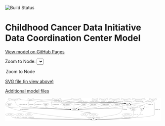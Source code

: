 <link rel='stylesheet' href="assets/style.css">
<link rel='stylesheet' href="https://unpkg.com/leaflet@1.5.1/dist/leaflet.css" integrity="sha512-xwE/Az9zrjBIphAcBb3F6JVqxf46+CDLwfLMHloNu6KEQCAWi6HcDUbeOfBIptF7tcCzusKFjFw2yuvEpDL9wQ==" crossorigin="">
<script type="text/javascript" src="https://code.jquery.com/jquery-3.2.1.min.js"></script>
<script type="text/javascript"  src="https://unpkg.com/leaflet@1.5.1/dist/leaflet.js"></script>
<script type="text/javascript" src="assets/actions.js"></script>

![Build Status](https://github.com/CBIIT/ccdi-dcc-model/actions/workflows/model-test-and-deploy.yml/badge.svg)

# Childhood Cancer Data Initiative Data Coordination Center Model

[View model on GitHub Pages](https://cbiit.github.io/ccdi-dcc-model/)



Zoom to Node: <select id="node_select">
  <option value="">Zoom to Node</option>
</select>
<div id="model"></div>

<p>
<a href="./model-desc/ccdi-dcc-model.svg">SVG file (in view above)</a>
<p>
<a href="./model-desc">Additional model files</a>
<div id='graph' style='display:off;'>
<svg width="2635pt" height="392pt"
 viewBox="0.00 0.00 2635.34 392.00" xmlns="http://www.w3.org/2000/svg" xmlns:xlink="http://www.w3.org/1999/xlink">
<g id="graph0" class="graph" transform="scale(1 1) rotate(0) translate(4 388)">
<title>Perl</title>
<polygon fill="#ffffff" stroke="transparent" points="-4,4 -4,-388 2631.3431,-388 2631.3431,4 -4,4"/>
<!-- participant -->
<g id="node1" class="node">
<title>participant</title>
<ellipse fill="none" stroke="#000000" cx="1168.3431" cy="-192" rx="62.2891" ry="18"/>
<text text-anchor="middle" x="1168.3431" y="-188.3" font-family="Times,serif" font-size="14.00" fill="#000000">participant</text>
</g>
<!-- consent_group -->
<g id="node22" class="node">
<title>consent_group</title>
<ellipse fill="none" stroke="#000000" cx="1493.3431" cy="-105" rx="79.0865" ry="18"/>
<text text-anchor="middle" x="1493.3431" y="-101.3" font-family="Times,serif" font-size="14.00" fill="#000000">consent_group</text>
</g>
<!-- participant&#45;&gt;consent_group -->
<g id="edge22" class="edge">
<title>participant&#45;&gt;consent_group</title>
<path fill="none" stroke="#000000" d="M1214.2184,-179.7195C1271.1866,-164.4696 1368.5726,-138.4001 1431.9365,-121.4381"/>
<polygon fill="#000000" stroke="#000000" points="1433.0477,-124.764 1441.8025,-118.797 1431.2375,-118.002 1433.0477,-124.764"/>
<text text-anchor="middle" x="1399.8431" y="-144.8" font-family="Times,serif" font-size="14.00" fill="#000000">of_participant</text>
</g>
<!-- exposure -->
<g id="node2" class="node">
<title>exposure</title>
<ellipse fill="none" stroke="#000000" cx="685.3431" cy="-279" rx="53.0913" ry="18"/>
<text text-anchor="middle" x="685.3431" y="-275.3" font-family="Times,serif" font-size="14.00" fill="#000000">exposure</text>
</g>
<!-- exposure&#45;&gt;participant -->
<g id="edge33" class="edge">
<title>exposure&#45;&gt;participant</title>
<path fill="none" stroke="#000000" d="M677.3346,-260.7509C673.9296,-249.8944 672.3505,-236.604 680.3431,-228 694.2723,-213.0055 963.8168,-200.1841 1096.2031,-194.7623"/>
<polygon fill="#000000" stroke="#000000" points="1096.414,-198.2567 1106.2637,-194.3537 1096.1299,-191.2625 1096.414,-198.2567"/>
<text text-anchor="middle" x="723.8431" y="-231.8" font-family="Times,serif" font-size="14.00" fill="#000000">of_exposure</text>
</g>
<!-- study_funding -->
<g id="node3" class="node">
<title>study_funding</title>
<ellipse fill="none" stroke="#000000" cx="77.3431" cy="-105" rx="77.1866" ry="18"/>
<text text-anchor="middle" x="77.3431" y="-101.3" font-family="Times,serif" font-size="14.00" fill="#000000">study_funding</text>
</g>
<!-- study -->
<g id="node10" class="node">
<title>study</title>
<ellipse fill="none" stroke="#000000" cx="1493.3431" cy="-18" rx="36.2938" ry="18"/>
<text text-anchor="middle" x="1493.3431" y="-14.3" font-family="Times,serif" font-size="14.00" fill="#000000">study</text>
</g>
<!-- study_funding&#45;&gt;study -->
<g id="edge20" class="edge">
<title>study_funding&#45;&gt;study</title>
<path fill="none" stroke="#000000" d="M88.5911,-87.1072C97.0924,-75.349 109.9179,-60.907 125.3431,-54 186.8401,-26.4633 1213.8852,-19.4593 1446.6794,-18.2225"/>
<polygon fill="#000000" stroke="#000000" points="1446.8623,-21.7216 1456.8439,-18.1695 1446.8257,-14.7217 1446.8623,-21.7216"/>
<text text-anchor="middle" x="187.3431" y="-57.8" font-family="Times,serif" font-size="14.00" fill="#000000">of_study_funding</text>
</g>
<!-- family_relationship -->
<g id="node4" class="node">
<title>family_relationship</title>
<ellipse fill="none" stroke="#000000" cx="1032.3431" cy="-279" rx="100.1823" ry="18"/>
<text text-anchor="middle" x="1032.3431" y="-275.3" font-family="Times,serif" font-size="14.00" fill="#000000">family_relationship</text>
</g>
<!-- family_relationship&#45;&gt;participant -->
<g id="edge18" class="edge">
<title>family_relationship&#45;&gt;participant</title>
<path fill="none" stroke="#000000" d="M1006.9489,-261.4112C995.6149,-251.4135 986.5773,-238.7777 995.3431,-228 1008.4252,-211.9154 1055.9198,-202.78 1097.8415,-197.7396"/>
<polygon fill="#000000" stroke="#000000" points="1098.2567,-201.215 1107.7959,-196.6048 1097.4638,-194.26 1098.2567,-201.215"/>
<text text-anchor="middle" x="1074.8431" y="-231.8" font-family="Times,serif" font-size="14.00" fill="#000000">of_family_relationship</text>
</g>
<!-- study_admin -->
<g id="node5" class="node">
<title>study_admin</title>
<ellipse fill="none" stroke="#000000" cx="243.3431" cy="-105" rx="70.3881" ry="18"/>
<text text-anchor="middle" x="243.3431" y="-101.3" font-family="Times,serif" font-size="14.00" fill="#000000">study_admin</text>
</g>
<!-- study_admin&#45;&gt;study -->
<g id="edge40" class="edge">
<title>study_admin&#45;&gt;study</title>
<path fill="none" stroke="#000000" d="M246.1611,-86.7431C248.9622,-75.2993 254.4931,-61.3661 265.3431,-54 290.2194,-37.1115 1224.5548,-22.0364 1446.4286,-18.6898"/>
<polygon fill="#000000" stroke="#000000" points="1446.8029,-22.1846 1456.7492,-18.5348 1446.6978,-15.1854 1446.8029,-22.1846"/>
<text text-anchor="middle" x="321.8431" y="-57.8" font-family="Times,serif" font-size="14.00" fill="#000000">of_study_admin</text>
</g>
<!-- publication -->
<g id="node6" class="node">
<title>publication</title>
<ellipse fill="none" stroke="#000000" cx="394.3431" cy="-105" rx="63.0888" ry="18"/>
<text text-anchor="middle" x="394.3431" y="-101.3" font-family="Times,serif" font-size="14.00" fill="#000000">publication</text>
</g>
<!-- publication&#45;&gt;study -->
<g id="edge31" class="edge">
<title>publication&#45;&gt;study</title>
<path fill="none" stroke="#000000" d="M385.414,-87.1544C381.3222,-76.1748 379.0138,-62.6048 387.3431,-54 406.0481,-34.6763 1238.6572,-21.6084 1446.6427,-18.6418"/>
<polygon fill="#000000" stroke="#000000" points="1446.968,-22.1376 1456.9174,-18.4962 1446.8688,-15.1383 1446.968,-22.1376"/>
<text text-anchor="middle" x="438.3431" y="-57.8" font-family="Times,serif" font-size="14.00" fill="#000000">of_publication</text>
</g>
<!-- diagnosis -->
<g id="node7" class="node">
<title>diagnosis</title>
<ellipse fill="none" stroke="#000000" cx="429.3431" cy="-366" rx="54.6905" ry="18"/>
<text text-anchor="middle" x="429.3431" y="-362.3" font-family="Times,serif" font-size="14.00" fill="#000000">diagnosis</text>
</g>
<!-- diagnosis&#45;&gt;participant -->
<g id="edge11" class="edge">
<title>diagnosis&#45;&gt;participant</title>
<path fill="none" stroke="#000000" d="M413.9743,-348.7087C396.0906,-326.4207 371.5109,-287.4012 392.3431,-261 435.4614,-206.3552 911.0193,-194.9763 1095.6569,-192.6152"/>
<polygon fill="#000000" stroke="#000000" points="1095.8558,-196.1131 1105.8121,-192.4907 1095.7699,-189.1137 1095.8558,-196.1131"/>
<text text-anchor="middle" x="436.8431" y="-275.3" font-family="Times,serif" font-size="14.00" fill="#000000">of_diagnosis</text>
</g>
<!-- sample -->
<g id="node12" class="node">
<title>sample</title>
<ellipse fill="none" stroke="#000000" cx="2067.3431" cy="-279" rx="44.393" ry="18"/>
<text text-anchor="middle" x="2067.3431" y="-275.3" font-family="Times,serif" font-size="14.00" fill="#000000">sample</text>
</g>
<!-- diagnosis&#45;&gt;sample -->
<g id="edge10" class="edge">
<title>diagnosis&#45;&gt;sample</title>
<path fill="none" stroke="#000000" d="M483.4113,-363.0474C617.5666,-355.6433 956.632,-336.4207 980.3431,-330 994.7321,-326.1037 995.8673,-318.56 1010.3431,-315 1114.589,-289.3634 1869.6046,-308.4601 1976.3431,-297 1990.2517,-295.5067 2005.198,-292.9546 2018.8767,-290.234"/>
<polygon fill="#000000" stroke="#000000" points="2019.9648,-293.5834 2029.0517,-288.1355 2018.5508,-286.7276 2019.9648,-293.5834"/>
<text text-anchor="middle" x="1054.8431" y="-318.8" font-family="Times,serif" font-size="14.00" fill="#000000">of_diagnosis</text>
</g>
<!-- radiology_file -->
<g id="node8" class="node">
<title>radiology_file</title>
<ellipse fill="none" stroke="#000000" cx="1894.3431" cy="-279" rx="73.387" ry="18"/>
<text text-anchor="middle" x="1894.3431" y="-275.3" font-family="Times,serif" font-size="14.00" fill="#000000">radiology_file</text>
</g>
<!-- radiology_file&#45;&gt;participant -->
<g id="edge17" class="edge">
<title>radiology_file&#45;&gt;participant</title>
<path fill="none" stroke="#000000" d="M1838.6697,-267.0948C1815.9942,-261.2607 1789.8709,-253.2517 1767.3431,-243 1756.2352,-237.9451 1755.927,-231.8408 1744.3431,-228 1697.7026,-212.5355 1384.325,-199.6327 1240.3859,-194.4461"/>
<polygon fill="#000000" stroke="#000000" points="1240.4399,-190.9459 1230.3211,-194.0861 1240.1896,-197.9414 1240.4399,-190.9459"/>
<text text-anchor="middle" x="1826.3431" y="-231.8" font-family="Times,serif" font-size="14.00" fill="#000000">of_radiology_file</text>
</g>
<!-- survival -->
<g id="node9" class="node">
<title>survival</title>
<ellipse fill="none" stroke="#000000" cx="66.3431" cy="-279" rx="48.1917" ry="18"/>
<text text-anchor="middle" x="66.3431" y="-275.3" font-family="Times,serif" font-size="14.00" fill="#000000">survival</text>
</g>
<!-- survival&#45;&gt;participant -->
<g id="edge5" class="edge">
<title>survival&#45;&gt;participant</title>
<path fill="none" stroke="#000000" d="M58.8441,-261.1178C55.5498,-250.1236 54.0659,-236.5511 62.3431,-228 71.353,-218.6921 850.917,-199.4993 1095.6744,-193.6977"/>
<polygon fill="#000000" stroke="#000000" points="1095.9719,-197.1917 1105.8863,-193.456 1095.8063,-190.1937 1095.9719,-197.1917"/>
<text text-anchor="middle" x="101.8431" y="-231.8" font-family="Times,serif" font-size="14.00" fill="#000000">of_survival</text>
</g>
<!-- clinical_measure_file -->
<g id="node11" class="node">
<title>clinical_measure_file</title>
<ellipse fill="none" stroke="#000000" cx="150.3431" cy="-366" rx="108.5808" ry="18"/>
<text text-anchor="middle" x="150.3431" y="-362.3" font-family="Times,serif" font-size="14.00" fill="#000000">clinical_measure_file</text>
</g>
<!-- clinical_measure_file&#45;&gt;participant -->
<g id="edge38" class="edge">
<title>clinical_measure_file&#45;&gt;participant</title>
<path fill="none" stroke="#000000" d="M155.165,-347.7874C162.5503,-323.7285 179.0934,-281.9594 209.3431,-261 288.446,-206.1914 327.5948,-237.669 423.3431,-228 669.1361,-203.1789 962.3356,-195.3594 1095.777,-192.9862"/>
<polygon fill="#000000" stroke="#000000" points="1095.9394,-196.484 1105.8774,-192.8116 1095.8183,-189.485 1095.9394,-196.484"/>
<text text-anchor="middle" x="295.3431" y="-275.3" font-family="Times,serif" font-size="14.00" fill="#000000">of_clinical_measure_file</text>
</g>
<!-- clinical_measure_file&#45;&gt;study -->
<g id="edge39" class="edge">
<title>clinical_measure_file&#45;&gt;study</title>
<path fill="none" stroke="#000000" d="M86.8045,-351.3788C57.9194,-341.2169 26.4388,-324.3989 9.3431,-297 -9.9104,-266.1428 19.7609,-241.9676 53.3431,-228 315.9921,-118.7584 1230.7858,-39.2128 1447.1953,-21.6468"/>
<polygon fill="#000000" stroke="#000000" points="1447.5743,-25.1277 1457.26,-20.8337 1447.0106,-18.1504 1447.5743,-25.1277"/>
<text text-anchor="middle" x="320.3431" y="-188.3" font-family="Times,serif" font-size="14.00" fill="#000000">of_clinical_measure_file</text>
</g>
<!-- clinical_measure_file&#45;&gt;sample -->
<g id="edge37" class="edge">
<title>clinical_measure_file&#45;&gt;sample</title>
<path fill="none" stroke="#000000" d="M246.9205,-357.7387C283.9512,-354.6171 326.6036,-351.0776 365.3431,-348 560.3902,-332.5046 608.8813,-323.8396 804.3431,-315 1064.5523,-303.2322 1717.3113,-324.3824 1976.3431,-297 1990.2541,-295.5295 2005.2012,-292.9847 2018.8799,-290.2638"/>
<polygon fill="#000000" stroke="#000000" points="2019.9686,-293.613 2029.0547,-288.1638 2018.5536,-286.7575 2019.9686,-293.613"/>
<text text-anchor="middle" x="890.3431" y="-318.8" font-family="Times,serif" font-size="14.00" fill="#000000">of_clinical_measure_file</text>
</g>
<!-- sample&#45;&gt;participant -->
<g id="edge2" class="edge">
<title>sample&#45;&gt;participant</title>
<path fill="none" stroke="#000000" d="M2033.6376,-267.1075C1997.4829,-254.9322 1938.1329,-236.6107 1885.3431,-228 1762.8692,-208.0228 1397.1124,-197.3424 1240.6463,-193.5829"/>
<polygon fill="#000000" stroke="#000000" points="1240.728,-190.084 1230.6477,-193.3453 1240.5616,-197.082 1240.728,-190.084"/>
<text text-anchor="middle" x="1986.8431" y="-231.8" font-family="Times,serif" font-size="14.00" fill="#000000">of_sample</text>
</g>
<!-- pdx -->
<g id="node16" class="node">
<title>pdx</title>
<ellipse fill="none" stroke="#000000" cx="2309.3431" cy="-192" rx="27.8951" ry="18"/>
<text text-anchor="middle" x="2309.3431" y="-188.3" font-family="Times,serif" font-size="14.00" fill="#000000">pdx</text>
</g>
<!-- sample&#45;&gt;pdx -->
<g id="edge1" class="edge">
<title>sample&#45;&gt;pdx</title>
<path fill="none" stroke="#000000" d="M2111.2873,-276.7209C2188.5844,-272.2592 2342.2658,-261.1888 2358.3431,-243 2368.9781,-230.9683 2355.9589,-217.9197 2340.6781,-208.0331"/>
<polygon fill="#000000" stroke="#000000" points="2342.4697,-205.0265 2332.092,-202.8925 2338.8739,-211.0323 2342.4697,-205.0265"/>
<text text-anchor="middle" x="2397.8431" y="-231.8" font-family="Times,serif" font-size="14.00" fill="#000000">of_sample</text>
</g>
<!-- cell_line -->
<g id="node24" class="node">
<title>cell_line</title>
<ellipse fill="none" stroke="#000000" cx="2163.3431" cy="-192" rx="49.2915" ry="18"/>
<text text-anchor="middle" x="2163.3431" y="-188.3" font-family="Times,serif" font-size="14.00" fill="#000000">cell_line</text>
</g>
<!-- sample&#45;&gt;cell_line -->
<g id="edge3" class="edge">
<title>sample&#45;&gt;cell_line</title>
<path fill="none" stroke="#000000" d="M2063.0104,-260.9358C2061.5552,-250.4138 2061.7094,-237.4093 2068.3431,-228 2074.1075,-219.8239 2093.4166,-211.8251 2113.1349,-205.4518"/>
<polygon fill="#000000" stroke="#000000" points="2114.2741,-208.763 2122.7901,-202.46 2112.2022,-202.0767 2114.2741,-208.763"/>
<text text-anchor="middle" x="2104.8431" y="-231.8" font-family="Times,serif" font-size="14.00" fill="#000000">of_sample</text>
</g>
<!-- laboratory_test -->
<g id="node13" class="node">
<title>laboratory_test</title>
<ellipse fill="none" stroke="#000000" cx="867.3431" cy="-366" rx="81.7856" ry="18"/>
<text text-anchor="middle" x="867.3431" y="-362.3" font-family="Times,serif" font-size="14.00" fill="#000000">laboratory_test</text>
</g>
<!-- laboratory_test&#45;&gt;participant -->
<g id="edge30" class="edge">
<title>laboratory_test&#45;&gt;participant</title>
<path fill="none" stroke="#000000" d="M786.6301,-362.8445C687.817,-357.0888 529.0392,-341.0641 492.3431,-297 482.1042,-284.7052 482.1063,-273.2966 492.3431,-261 530.4635,-215.2095 929.3944,-198.72 1095.9354,-193.802"/>
<polygon fill="#000000" stroke="#000000" points="1096.1906,-197.2962 1106.085,-193.5082 1095.9879,-190.2991 1096.1906,-197.2962"/>
<text text-anchor="middle" x="557.8431" y="-275.3" font-family="Times,serif" font-size="14.00" fill="#000000">of_laboratory_test</text>
</g>
<!-- laboratory_test&#45;&gt;sample -->
<g id="edge29" class="edge">
<title>laboratory_test&#45;&gt;sample</title>
<path fill="none" stroke="#000000" d="M933.2495,-355.2671C1017.7206,-341.6839 1159.5567,-319.5062 1212.3431,-315 1550.7621,-286.1105 1638.7245,-334.0899 1976.3431,-297 1990.2479,-295.4725 2005.1931,-292.9093 2018.8719,-290.1892"/>
<polygon fill="#000000" stroke="#000000" points="2019.959,-293.5388 2029.0471,-288.093 2018.5465,-286.6828 2019.959,-293.5388"/>
<text text-anchor="middle" x="1277.8431" y="-318.8" font-family="Times,serif" font-size="14.00" fill="#000000">of_laboratory_test</text>
</g>
<!-- study_arm -->
<g id="node14" class="node">
<title>study_arm</title>
<ellipse fill="none" stroke="#000000" cx="1336.3431" cy="-105" rx="59.5901" ry="18"/>
<text text-anchor="middle" x="1336.3431" y="-101.3" font-family="Times,serif" font-size="14.00" fill="#000000">study_arm</text>
</g>
<!-- study_arm&#45;&gt;study -->
<g id="edge32" class="edge">
<title>study_arm&#45;&gt;study</title>
<path fill="none" stroke="#000000" d="M1352.0819,-87.4699C1362.5996,-76.6161 1377.2346,-63.0678 1392.3431,-54 1410.3376,-43.2002 1432.0708,-34.9307 1450.76,-29.0574"/>
<polygon fill="#000000" stroke="#000000" points="1451.9372,-32.3583 1460.5024,-26.1222 1449.9178,-25.6559 1451.9372,-32.3583"/>
<text text-anchor="middle" x="1440.8431" y="-57.8" font-family="Times,serif" font-size="14.00" fill="#000000">of_study_arm</text>
</g>
<!-- genetic_analysis -->
<g id="node15" class="node">
<title>genetic_analysis</title>
<ellipse fill="none" stroke="#000000" cx="1197.3431" cy="-366" rx="87.9851" ry="18"/>
<text text-anchor="middle" x="1197.3431" y="-362.3" font-family="Times,serif" font-size="14.00" fill="#000000">genetic_analysis</text>
</g>
<!-- genetic_analysis&#45;&gt;participant -->
<g id="edge34" class="edge">
<title>genetic_analysis&#45;&gt;participant</title>
<path fill="none" stroke="#000000" d="M1114.5994,-359.9985C996.8017,-351.2744 794.2288,-335.5284 788.3431,-330 777.5309,-319.844 784.4574,-311.7922 783.3431,-297 782.1413,-281.0452 773.0757,-273.2711 783.3431,-261 822.4176,-214.3 995.6914,-199.1682 1095.9613,-194.2934"/>
<polygon fill="#000000" stroke="#000000" points="1096.1984,-197.7863 1106.0254,-193.8266 1095.8739,-190.7938 1096.1984,-197.7863"/>
<text text-anchor="middle" x="853.3431" y="-275.3" font-family="Times,serif" font-size="14.00" fill="#000000">of_genetic_analysis</text>
</g>
<!-- genetic_analysis&#45;&gt;sample -->
<g id="edge35" class="edge">
<title>genetic_analysis&#45;&gt;sample</title>
<path fill="none" stroke="#000000" d="M1250.5373,-351.5744C1297.8618,-339.4341 1369.161,-322.836 1432.3431,-315 1672.414,-285.226 1736.0082,-324.561 1976.3431,-297 1990.2405,-295.4063 2005.1833,-292.8219 2018.8621,-290.1025"/>
<polygon fill="#000000" stroke="#000000" points="2019.9474,-293.4527 2029.0378,-288.0109 2018.5379,-286.5961 2019.9474,-293.4527"/>
<text text-anchor="middle" x="1502.3431" y="-318.8" font-family="Times,serif" font-size="14.00" fill="#000000">of_genetic_analysis</text>
</g>
<!-- pdx&#45;&gt;study -->
<g id="edge14" class="edge">
<title>pdx&#45;&gt;study</title>
<path fill="none" stroke="#000000" d="M2304.6808,-174.1805C2297.7176,-150.9504 2282.4289,-110.5202 2255.3431,-87 2221.5944,-57.6939 2204.2006,-62.6224 2160.3431,-54 2041.2454,-30.5853 1670.9422,-21.3922 1539.8872,-18.8186"/>
<polygon fill="#000000" stroke="#000000" points="1539.8415,-15.3171 1529.776,-18.6239 1539.7067,-22.3158 1539.8415,-15.3171"/>
<text text-anchor="middle" x="2306.3431" y="-101.3" font-family="Times,serif" font-size="14.00" fill="#000000">of_pdx</text>
</g>
<!-- pdx&#45;&gt;sample -->
<g id="edge15" class="edge">
<title>pdx&#45;&gt;sample</title>
<path fill="none" stroke="#000000" d="M2292.5334,-206.704C2278.4488,-218.2616 2257.3292,-233.8827 2236.3431,-243 2199.4397,-259.0325 2154.8154,-268.1473 2120.6905,-273.1921"/>
<polygon fill="#000000" stroke="#000000" points="2119.8728,-269.7726 2110.4572,-274.6303 2120.847,-276.7045 2119.8728,-269.7726"/>
<text text-anchor="middle" x="2285.3431" y="-231.8" font-family="Times,serif" font-size="14.00" fill="#000000">of_pdx</text>
</g>
<!-- generic_file -->
<g id="node17" class="node">
<title>generic_file</title>
<ellipse fill="none" stroke="#000000" cx="2496.3431" cy="-366" rx="65.7887" ry="18"/>
<text text-anchor="middle" x="2496.3431" y="-362.3" font-family="Times,serif" font-size="14.00" fill="#000000">generic_file</text>
</g>
<!-- generic_file&#45;&gt;participant -->
<g id="edge7" class="edge">
<title>generic_file&#45;&gt;participant</title>
<path fill="none" stroke="#000000" d="M2495.8499,-347.5767C2494.5694,-336.6546 2491.1216,-323.3565 2482.3431,-315 2455.6323,-289.5731 2436.4929,-308.1578 2401.3431,-297 2325.5814,-272.9505 2314.0022,-244.9497 2236.3431,-228 2187.8142,-217.4082 1472.8512,-199.339 1240.6141,-193.7195"/>
<polygon fill="#000000" stroke="#000000" points="1240.6621,-190.2197 1230.5805,-193.4772 1240.493,-197.2177 1240.6621,-190.2197"/>
<text text-anchor="middle" x="2454.3431" y="-275.3" font-family="Times,serif" font-size="14.00" fill="#000000">of_generic_file</text>
</g>
<!-- generic_file&#45;&gt;study -->
<g id="edge8" class="edge">
<title>generic_file&#45;&gt;study</title>
<path fill="none" stroke="#000000" d="M2504.6678,-348.1C2511.9403,-330.8051 2521.3431,-303.6732 2521.3431,-279 2521.3431,-279 2521.3431,-279 2521.3431,-105 2521.3431,-55.0708 1741.224,-26.1097 1540.159,-19.4745"/>
<polygon fill="#000000" stroke="#000000" points="1540.0394,-15.9688 1529.9302,-19.1398 1539.8104,-22.9651 1540.0394,-15.9688"/>
<text text-anchor="middle" x="2574.3431" y="-188.3" font-family="Times,serif" font-size="14.00" fill="#000000">of_generic_file</text>
</g>
<!-- generic_file&#45;&gt;sample -->
<g id="edge6" class="edge">
<title>generic_file&#45;&gt;sample</title>
<path fill="none" stroke="#000000" d="M2446.125,-354.3804C2424.1691,-348.4317 2398.4384,-340.2588 2376.3431,-330 2365.274,-324.8606 2364.8007,-319.2026 2353.3431,-315 2311.9204,-299.8063 2191.8759,-288.4638 2121.1679,-282.8754"/>
<polygon fill="#000000" stroke="#000000" points="2121.3502,-279.379 2111.1088,-282.0928 2120.8072,-286.358 2121.3502,-279.379"/>
<text text-anchor="middle" x="2429.3431" y="-318.8" font-family="Times,serif" font-size="14.00" fill="#000000">of_generic_file</text>
</g>
<!-- pathology_file -->
<g id="node18" class="node">
<title>pathology_file</title>
<ellipse fill="none" stroke="#000000" cx="1663.3431" cy="-366" rx="76.0865" ry="18"/>
<text text-anchor="middle" x="1663.3431" y="-362.3" font-family="Times,serif" font-size="14.00" fill="#000000">pathology_file</text>
</g>
<!-- pathology_file&#45;&gt;sample -->
<g id="edge26" class="edge">
<title>pathology_file&#45;&gt;sample</title>
<path fill="none" stroke="#000000" d="M1679.6831,-348.2343C1691.6341,-336.5344 1708.9189,-322.1098 1727.3431,-315 1785.9267,-292.3929 1947.5898,-308.386 2009.3431,-297 2014.145,-296.1146 2019.1077,-294.9605 2024.0159,-293.6638"/>
<polygon fill="#000000" stroke="#000000" points="2025.2825,-296.9426 2033.945,-290.8425 2023.3691,-290.2091 2025.2825,-296.9426"/>
<text text-anchor="middle" x="1788.3431" y="-318.8" font-family="Times,serif" font-size="14.00" fill="#000000">of_pathology_file</text>
</g>
<!-- study_personnel -->
<g id="node19" class="node">
<title>study_personnel</title>
<ellipse fill="none" stroke="#000000" cx="2060.3431" cy="-105" rx="87.1846" ry="18"/>
<text text-anchor="middle" x="2060.3431" y="-101.3" font-family="Times,serif" font-size="14.00" fill="#000000">study_personnel</text>
</g>
<!-- study_personnel&#45;&gt;study -->
<g id="edge21" class="edge">
<title>study_personnel&#45;&gt;study</title>
<path fill="none" stroke="#000000" d="M2033.2391,-87.6321C2013.5534,-75.9567 1985.8302,-61.3976 1959.3431,-54 1881.4082,-32.2336 1642.0681,-22.5321 1540.1173,-19.3078"/>
<polygon fill="#000000" stroke="#000000" points="1539.9262,-15.8003 1529.8228,-18.9896 1539.7099,-22.797 1539.9262,-15.8003"/>
<text text-anchor="middle" x="2065.8431" y="-57.8" font-family="Times,serif" font-size="14.00" fill="#000000">of_study_personnel</text>
</g>
<!-- cytogenomic_file -->
<g id="node20" class="node">
<title>cytogenomic_file</title>
<ellipse fill="none" stroke="#000000" cx="1847.3431" cy="-366" rx="89.8845" ry="18"/>
<text text-anchor="middle" x="1847.3431" y="-362.3" font-family="Times,serif" font-size="14.00" fill="#000000">cytogenomic_file</text>
</g>
<!-- cytogenomic_file&#45;&gt;sample -->
<g id="edge28" class="edge">
<title>cytogenomic_file&#45;&gt;sample</title>
<path fill="none" stroke="#000000" d="M1848.6138,-347.9406C1850.4014,-336.73 1854.5959,-322.9839 1864.3431,-315 1889.4619,-294.4253 1977.602,-303.8389 2009.3431,-297 2013.994,-295.9979 2018.8074,-294.7899 2023.5815,-293.4795"/>
<polygon fill="#000000" stroke="#000000" points="2024.6275,-296.8205 2033.2611,-290.6795 2022.6824,-290.0962 2024.6275,-296.8205"/>
<text text-anchor="middle" x="1935.8431" y="-318.8" font-family="Times,serif" font-size="14.00" fill="#000000">of_cytogenomic_file</text>
</g>
<!-- synonym -->
<g id="node21" class="node">
<title>synonym</title>
<ellipse fill="none" stroke="#000000" cx="1517.3431" cy="-366" rx="51.9908" ry="18"/>
<text text-anchor="middle" x="1517.3431" y="-362.3" font-family="Times,serif" font-size="14.00" fill="#000000">synonym</text>
</g>
<!-- synonym&#45;&gt;participant -->
<g id="edge23" class="edge">
<title>synonym&#45;&gt;participant</title>
<path fill="none" stroke="#000000" d="M1491.3018,-350.3867C1470.0425,-338.4716 1438.8052,-322.8156 1409.3431,-315 1384.3523,-308.3705 1195.6992,-315.2085 1177.3431,-297 1157.542,-277.3581 1158.1317,-243.8768 1161.8491,-220.0029"/>
<polygon fill="#000000" stroke="#000000" points="1165.3021,-220.5764 1163.6489,-210.1113 1158.4152,-219.3232 1165.3021,-220.5764"/>
<text text-anchor="middle" x="1219.8431" y="-275.3" font-family="Times,serif" font-size="14.00" fill="#000000">of_synonym</text>
</g>
<!-- synonym&#45;&gt;study -->
<g id="edge24" class="edge">
<title>synonym&#45;&gt;study</title>
<path fill="none" stroke="#000000" d="M1531.3243,-348.6493C1541.9934,-336.8201 1557.8073,-322.0664 1575.3431,-315 1616.7111,-298.3301 1944.0663,-327.7799 1976.3431,-297 1993.786,-280.3661 1980.2308,-267.077 1981.3431,-243 1989.6281,-63.661 1792.3111,-117.3868 1624.3431,-54 1595.7058,-43.193 1562.4388,-34.0916 1536.595,-27.7437"/>
<polygon fill="#000000" stroke="#000000" points="1537.2656,-24.3052 1526.7238,-25.3638 1535.6249,-31.1102 1537.2656,-24.3052"/>
<text text-anchor="middle" x="2021.8431" y="-188.3" font-family="Times,serif" font-size="14.00" fill="#000000">of_synonym</text>
</g>
<!-- synonym&#45;&gt;sample -->
<g id="edge25" class="edge">
<title>synonym&#45;&gt;sample</title>
<path fill="none" stroke="#000000" d="M1540.6774,-349.6188C1559.1739,-337.6172 1586.1761,-322.2137 1612.3431,-315 1697.4801,-291.5296 1922.3503,-312.212 2009.3431,-297 2014.153,-296.1589 2019.1208,-295.0331 2024.0319,-293.753"/>
<polygon fill="#000000" stroke="#000000" points="2025.2905,-297.0346 2033.9644,-290.9507 2023.3897,-290.2976 2025.2905,-297.0346"/>
<text text-anchor="middle" x="1654.8431" y="-318.8" font-family="Times,serif" font-size="14.00" fill="#000000">of_synonym</text>
</g>
<!-- consent_group&#45;&gt;study -->
<g id="edge19" class="edge">
<title>consent_group&#45;&gt;study</title>
<path fill="none" stroke="#000000" d="M1493.3431,-86.9735C1493.3431,-75.1918 1493.3431,-59.5607 1493.3431,-46.1581"/>
<polygon fill="#000000" stroke="#000000" points="1496.8432,-46.0033 1493.3431,-36.0034 1489.8432,-46.0034 1496.8432,-46.0033"/>
<text text-anchor="middle" x="1556.8431" y="-57.8" font-family="Times,serif" font-size="14.00" fill="#000000">of_consent_group</text>
</g>
<!-- treatment -->
<g id="node23" class="node">
<title>treatment</title>
<ellipse fill="none" stroke="#000000" cx="1329.3431" cy="-279" rx="57.6901" ry="18"/>
<text text-anchor="middle" x="1329.3431" y="-275.3" font-family="Times,serif" font-size="14.00" fill="#000000">treatment</text>
</g>
<!-- treatment&#45;&gt;participant -->
<g id="edge27" class="edge">
<title>treatment&#45;&gt;participant</title>
<path fill="none" stroke="#000000" d="M1300.1873,-263.245C1274.0217,-249.1058 1235.4352,-228.2547 1206.7598,-212.7593"/>
<polygon fill="#000000" stroke="#000000" points="1208.2878,-209.6067 1197.8262,-207.9318 1204.9599,-215.7651 1208.2878,-209.6067"/>
<text text-anchor="middle" x="1305.3431" y="-231.8" font-family="Times,serif" font-size="14.00" fill="#000000">of_treatment</text>
</g>
<!-- cell_line&#45;&gt;study -->
<g id="edge12" class="edge">
<title>cell_line&#45;&gt;study</title>
<path fill="none" stroke="#000000" d="M2167.1956,-173.7295C2172.6085,-142.3094 2177.9036,-79.01 2139.3431,-54 2114.2896,-37.7505 1685.0056,-23.6537 1540.4296,-19.3479"/>
<polygon fill="#000000" stroke="#000000" points="1540.2204,-15.8403 1530.1213,-19.0432 1540.0135,-22.8372 1540.2204,-15.8403"/>
<text text-anchor="middle" x="2210.8431" y="-101.3" font-family="Times,serif" font-size="14.00" fill="#000000">of_cell_line</text>
</g>
<!-- cell_line&#45;&gt;sample -->
<g id="edge13" class="edge">
<title>cell_line&#45;&gt;sample</title>
<path fill="none" stroke="#000000" d="M2158.8946,-210.3155C2155.5411,-220.9265 2150.0032,-233.9365 2141.3431,-243 2133.1751,-251.5486 2122.5547,-258.3323 2111.9211,-263.5988"/>
<polygon fill="#000000" stroke="#000000" points="2110.2749,-260.5029 2102.6343,-267.8427 2113.1844,-266.8696 2110.2749,-260.5029"/>
<text text-anchor="middle" x="2191.8431" y="-231.8" font-family="Times,serif" font-size="14.00" fill="#000000">of_cell_line</text>
</g>
<!-- medical_history -->
<g id="node25" class="node">
<title>medical_history</title>
<ellipse fill="none" stroke="#000000" cx="1490.3431" cy="-279" rx="85.2851" ry="18"/>
<text text-anchor="middle" x="1490.3431" y="-275.3" font-family="Times,serif" font-size="14.00" fill="#000000">medical_history</text>
</g>
<!-- medical_history&#45;&gt;participant -->
<g id="edge16" class="edge">
<title>medical_history&#45;&gt;participant</title>
<path fill="none" stroke="#000000" d="M1452.8168,-262.6964C1426.2739,-251.6672 1389.6292,-237.4432 1356.3431,-228 1316.454,-216.6836 1270.7897,-207.8465 1234.455,-201.7601"/>
<polygon fill="#000000" stroke="#000000" points="1234.9022,-198.2868 1224.4666,-200.1166 1233.7657,-205.1939 1234.9022,-198.2868"/>
<text text-anchor="middle" x="1468.3431" y="-231.8" font-family="Times,serif" font-size="14.00" fill="#000000">of_medical_history</text>
</g>
<!-- treatment_response -->
<g id="node26" class="node">
<title>treatment_response</title>
<ellipse fill="none" stroke="#000000" cx="1698.3431" cy="-279" rx="104.7816" ry="18"/>
<text text-anchor="middle" x="1698.3431" y="-275.3" font-family="Times,serif" font-size="14.00" fill="#000000">treatment_response</text>
</g>
<!-- treatment_response&#45;&gt;participant -->
<g id="edge4" class="edge">
<title>treatment_response&#45;&gt;participant</title>
<path fill="none" stroke="#000000" d="M1643.3707,-263.5687C1622.8416,-257.5286 1599.4076,-250.3025 1578.3431,-243 1561.1877,-237.0527 1557.996,-232.2492 1540.3431,-228 1485.0877,-214.6994 1331.2565,-202.7442 1239.6368,-196.5215"/>
<polygon fill="#000000" stroke="#000000" points="1239.8163,-193.0257 1229.6038,-195.846 1239.3461,-200.0099 1239.8163,-193.0257"/>
<text text-anchor="middle" x="1661.3431" y="-231.8" font-family="Times,serif" font-size="14.00" fill="#000000">of_treatment_response</text>
</g>
<!-- sequencing_file -->
<g id="node27" class="node">
<title>sequencing_file</title>
<ellipse fill="none" stroke="#000000" cx="2038.3431" cy="-366" rx="83.3857" ry="18"/>
<text text-anchor="middle" x="2038.3431" y="-362.3" font-family="Times,serif" font-size="14.00" fill="#000000">sequencing_file</text>
</g>
<!-- sequencing_file&#45;&gt;sample -->
<g id="edge36" class="edge">
<title>sequencing_file&#45;&gt;sample</title>
<path fill="none" stroke="#000000" d="M2021.5975,-348.3317C2014.2961,-338.4209 2008.5723,-325.896 2014.3431,-315 2017.815,-308.4448 2023.0745,-302.8619 2028.9548,-298.1895"/>
<polygon fill="#000000" stroke="#000000" points="2031.0683,-300.9823 2037.2486,-292.3768 2027.0507,-295.25 2031.0683,-300.9823"/>
<text text-anchor="middle" x="2080.8431" y="-318.8" font-family="Times,serif" font-size="14.00" fill="#000000">of_sequencing_file</text>
</g>
<!-- methylation_array_file -->
<g id="node28" class="node">
<title>methylation_array_file</title>
<ellipse fill="none" stroke="#000000" cx="2255.3431" cy="-366" rx="115.8798" ry="18"/>
<text text-anchor="middle" x="2255.3431" y="-362.3" font-family="Times,serif" font-size="14.00" fill="#000000">methylation_array_file</text>
</g>
<!-- methylation_array_file&#45;&gt;sample -->
<g id="edge9" class="edge">
<title>methylation_array_file&#45;&gt;sample</title>
<path fill="none" stroke="#000000" d="M2211.8461,-349.3204C2198.3136,-343.6709 2183.4987,-337.0046 2170.3431,-330 2159.5709,-324.2644 2158.051,-320.855 2147.3431,-315 2134.8841,-308.1875 2120.889,-301.5621 2108.1293,-295.8913"/>
<polygon fill="#000000" stroke="#000000" points="2109.2234,-292.5499 2098.6585,-291.7534 2106.4208,-298.9644 2109.2234,-292.5499"/>
<text text-anchor="middle" x="2261.8431" y="-318.8" font-family="Times,serif" font-size="14.00" fill="#000000">of_methylation_array_file</text>
</g>
</g>
</svg>
</div>
